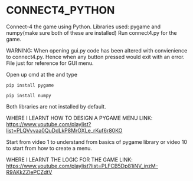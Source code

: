 # CONNECT4_PYTHON
	
Connect-4 the game using Python.
Libraries used: pygame and numpy(make sure both of these are installed)
Run connect4.py for the game.
	
	 
WARNING: When opening gui.py code has been altered with convienience to connect4.py. Hence when any button pressed would exit with an error. File just for reference for GUI menu.

Open up cmd at the and type
	
	pip install pygame
		
	pip install numpy

Both libraries are not installed by default.
	
WHERE I LEARNT HOW TO DESIGN A PYGAME MENU
LINK:
https://www.youtube.com/playlist?list=PLQVvvaa0QuDdLkP8MrOXLe_rKuf6r80KO

Start from video 1 to understand from basics of pygame library or video 10 to start from how to create a menu.
	
WHERE I LEARNT THE LOGIC FOR THE GAME
LINK:
https://www.youtube.com/playlist?list=PLFCB5Dp81iNV_inzM-R9AKkZZlePCZdtV

	
